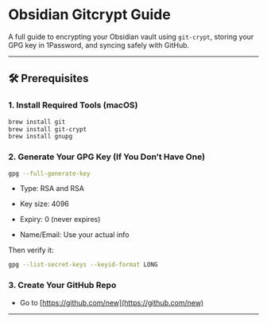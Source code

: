# Obsidian Gitcrypt Guide

A full guide to encrypting your Obsidian vault using `git-crypt`, storing your GPG key in 1Password, and syncing safely with GitHub.

---

## 🛠️ Prerequisites

### 1. Install Required Tools (macOS)

```bash
brew install git
brew install git-crypt
brew install gnupg
```

### 2. Generate Your GPG Key (If You Don’t Have One)

```bash
gpg --full-generate-key
```

- Type: RSA and RSA
    
- Key size: 4096
    
- Expiry: 0 (never expires)
    
- Name/Email: Use your actual info
    

Then verify it:

```bash
gpg --list-secret-keys --keyid-format LONG
```

### 3. Create Your GitHub Repo

- Go to [https://github.com/new](https://github.com/new)
    
---
